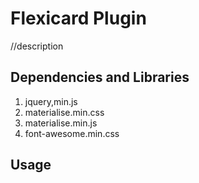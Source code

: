 # Flexicard Plugin 

//description


## Dependencies and Libraries 

1. jquery,min.js
2. materialise.min.css
3. materialise.min.js
4. font-awesome.min.css

## Usage



```javascript




```

